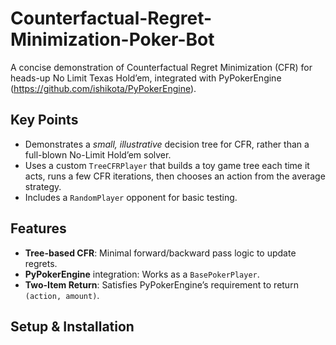 # Counterfactual-Regret-Minimization-Poker-Bot
A concise demonstration of Counterfactual Regret Minimization (CFR) for heads-up No Limit Texas Hold’em, integrated with PyPokerEngine (https://github.com/ishikota/PyPokerEngine).

## Key Points

- Demonstrates a _small, illustrative_ decision tree for CFR, rather than a full-blown No-Limit Hold’em solver.
- Uses a custom `TreeCFRPlayer` that builds a toy game tree each time it acts, runs a few CFR iterations, then chooses an action from the average strategy.
- Includes a `RandomPlayer` opponent for basic testing.

## Features

- **Tree-based CFR**: Minimal forward/backward pass logic to update regrets.
- **PyPokerEngine** integration: Works as a `BasePokerPlayer`.
- **Two-Item Return**: Satisfies PyPokerEngine’s requirement to return `(action, amount)`.

## Setup & Installation


